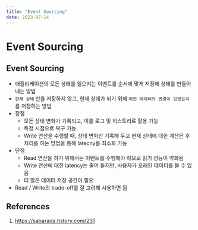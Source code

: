 ```yaml
---
title: "Event Sourcing"
date: 2023-07-14
---
```


# Event Sourcing

## Event Sourcing

- 애플리케이션의 모든 상태를 일으키는 이벤트를 순서에 맞게 저장해 상태를 만들어내는 방법
- `현재 상태` 만을 저장하지 않고, 현재 상태가 되기 위해 `어떤 데이터의 변경이 있었는지`를 저장하는 방법
- 장점
  - 모든 상태 변화가 기록되고, 이를 로그 및 히스토리로 활용 가능
  - 특정 시점으로 복구 가능
  - Write 연산을 수행할 때, 상태 변화만 기록해 두고 현재 상태에 대한 계산은 후처리를 하는 방법을 통해 latecny를 최소화 가능
- 단점
  - Read 연산을 하기 위해서는 이벤트를 수행해야 하므로 읽기 성능이 약화됨
  - Write 연산에 대한 latency는 줄어 들지만, 사용자가 오래된 데이터를 볼 수 있음
  - 더 많은 데이터 저장 공간이 필요
- Read / Write의 trade-off를 잘 고려해 사용하면 됨

## References

1. https://sabarada.tistory.com/231
